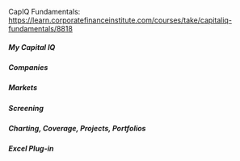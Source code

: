 CapIQ Fundamentals: https://learn.corporatefinanceinstitute.com/courses/take/capitaliq-fundamentals/8818
##### My Capital IQ
##### Companies
##### Markets
##### Screening
##### Charting, Coverage, Projects, Portfolios
##### Excel Plug-in

